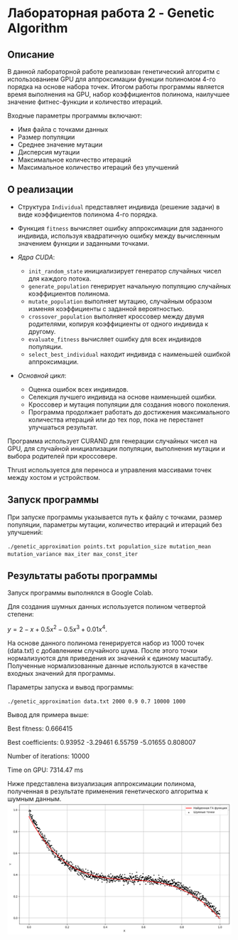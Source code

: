 # Лабораторная работа 2 -  Genetic Algorithm

## Описание 
В данной лабораторной работе реализован генетический алгоритм с использованием GPU для аппроксимации функции полиномом 4-го порядка на основе набора точек. Итогом работы программы является время выполнения на GPU, набор коэффициентов полинома, наилучшее значение фитнес-функции и количество итераций.

Входные параметры программы включают:

- Имя файла с точками данных
- Размер популяции
- Среднее значение мутации
- Дисперсия мутации
- Максимальное количество итераций
- Максимальное количество итераций без улучшений

## О реализации

- Структура `Individual` представляет индивида (решение задачи) в виде коэффициентов полинома 4-го порядка.
- Функция `fitness` вычисляет ошибку аппроксимации для заданного индивида, используя квадратичную ошибку между вычисленным значением функции и заданными точками.

- *Ядра CUDA*:
  - `init_random_state` инициализирует генератор случайных чисел для каждого потока.
  - `generate_population` генерирует начальную популяцию случайных коэффициентов полинома.
  - `mutate_population` выполняет мутацию, случайным образом изменяя коэффициенты с заданной вероятностью.
  - `crossover_population` выполняет кроссовер между двумя родителями, копируя коэффициенты от одного индивида к другому.
  - `evaluate_fitness` вычисляет ошибку для всех индивидов популяции.
  - `select_best_individual` находит индивида с наименьшей ошибкой аппроксимации.

- *Основной цикл*:
  - Оценка ошибок всех индивидов.
  - Селекция лучшего индивида на основе наименьшей ошибки.
  - Кроссовер и мутация популяции для создания нового поколения.
  - Программа продолжает работать до достижения максимального количества итераций или до тех пор, пока не перестанет улучшаться результат.

Программа использует CURAND для генерации случайных чисел на GPU, для случайной инициализации популяции, выполнения мутации и выбора родителей при кроссовере. 

Thrust используется для переноса и управления массивами точек между хостом и устройством.


## Запуск программы

При запуске программы указывается путь к файлу с точками, размер популяции, параметры мутации, количество итераций и итераций без улучшений:

`./genetic_approximation points.txt population_size mutation_mean mutation_variance max_iter max_const_iter
`

## Результаты работы программы

Запуск программы выполнялся в Google Colab.


Для создания шумных данных используется полином четвертой степени:

$y = 2 - x + 0.5x^2 - 0.5x^3 + 0.01x^4$.

На основе данного полинома генерируется набор из 1000 точек (data.txt) с добавлением случайного шума. После этого точки нормализуются для приведения их значений к единому масштабу. Полученные нормализованные данные используются в качестве входных значений для программы.

Параметры запуска и вывод программы:

`./genetic_approximation data.txt 2000 0.9 0.7 10000 1000`

Вывод для примера выше:

Best fitness: 0.666415

Best coefficients: 0.93952 -3.29461 6.55759 -5.01655 0.808007 

Number of iterations: 10000

Time on GPU: 7314.47 ms

Ниже представлена визуализация аппроксимации полинома, полученная в результате применения генетического алгоритма к шумным данным.
![](genalg_chart.png)



